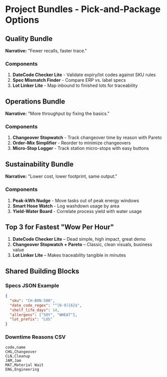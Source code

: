 # Project Bundles - Pick‑and‑Package Options

## Quality Bundle
**Narrative:** "Fewer recalls, faster trace."

### Components
1. **DateCode Checker Lite** - Validate expiry/lot codes against SKU rules
2. **Spec Mismatch Finder** - Compare ERP vs. label specs
3. **Lot Linker Lite** - Map inbound to finished lots for traceability

## Operations Bundle
**Narrative:** "More throughput by fixing the basics."

### Components
1. **Changeover Stopwatch** - Track changeover time by reason with Pareto
2. **Order‑Mix Simplifier** - Reorder to minimize changeovers
3. **Micro‑Stop Logger** - Track station micro-stops with easy buttons

## Sustainability Bundle
**Narrative:** "Lower cost, lower footprint, same output."

### Components
1. **Peak‑kWh Nudge** - Move tasks out of peak energy windows
2. **Smart Hose Watch** - Log washdown usage by area
3. **Yield‑Water Board** - Correlate process yield with water usage

## Top 3 for Fastest "Wow Per Hour"
1. **DateCode Checker Lite** – Dead simple, high impact, great demo
2. **Changeover Stopwatch + Pareto** – Classic, clean visuals, business value
3. **Lot Linker Lite** – Makes traceability tangible in minutes

## Shared Building Blocks

### Specs JSON Example
```json
{
  "sku": "CH-BON-500",
  "date_code_regex": "^[0-9]{6}$",
  "shelf_life_days": 14,
  "allergens": ["SOY", "WHEAT"],
  "lot_prefix": "LUS"
}
```

### Downtime Reasons CSV
```
code,name
CHG,Changeover
CLN,Cleanup
JAM,Jam
MAT,Material Wait
ENG,Engineering
```